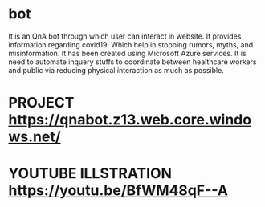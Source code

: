 # bot
It is an QnA bot through which user can interact in website. It provides information regarding covid19. Which help in stopoing rumors, myths, and misinformation. It has been created using Microsoft Azure services. It is need to automate inquery stuffs to coordinate between healthcare workers and public via reducing physical interaction as much as possible. 

# PROJECT https://qnabot.z13.web.core.windows.net/

# YOUTUBE ILLSTRATION https://youtu.be/BfWM48qF--A
